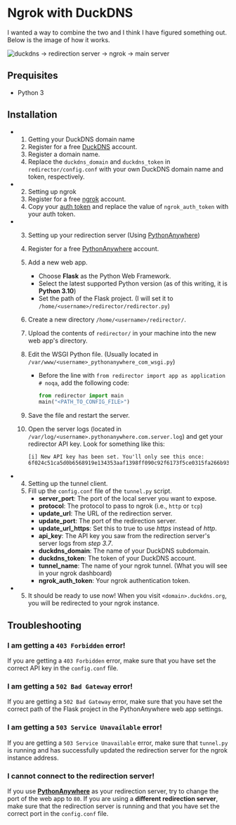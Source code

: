 # Ngrok with DuckDNS

I wanted a way to combine the two and I think I have figured something out. Below is the image of how it works.

![duckdns -> redirection server -> ngrok -> main server](https://i.imgur.com/O1TDQ4u.png)

## Prequisites

- Python 3

## Installation

- 1. Getting your DuckDNS domain name
    1. Register for a free [DuckDNS](https://duckdns.org/) account.
    2. Register a domain name.
    3. Replace the `duckdns_domain` and `duckdns_token` in `redirector/config.conf` with your own DuckDNS domain name and token, respectively.
- 2. Setting up ngrok
    1. Register for a free [ngrok](https://ngrok.com/signup) account.
    2. Copy your [auth token](https://dashboard.ngrok.com/get-started/your-authtoken) and replace the value of `ngrok_auth_token` with your auth token.
- 3. Setting up your redirection server (Using [PythonAnywhere](https://pythonanywhere.com/))
    1. Register for a free [PythonAnywhere](https://pythonanywhere.com/) account.
    2. Add a new web app.
        - Choose **Flask** as the Python Web Framework.
        - Select the latest supported Python version (as of this writing, it is **Python 3.10**)
        - Set the path of the Flask project. (I will set it to `/home/<username>/redirector/redirector.py`)
    3. Create a new directory `/home/<username>/redirector/`.
    4. Upload the contents of `redirector/` in your machine into the new web app's directory.
    5. Edit the WSGI Python file. (Usually located in `/var/www/<username>_pythonanywhere_com_wsgi.py`)
        - Before the line with `from redirector import app as application  # noqa`, add the following code:

            ```python
            from redirector import main
            main("<PATH_TO_CONFIG_FILE>")
            ```

    6. Save the file and restart the server.
    7. Open the server logs (located in `/var/log/<username>.pythonanywhere.com.server.log`) and get your redirector API key. Look for something like this:

        ```
        [i] New API key has been set. You'll only see this once:
        6f024c51ca5d0b6568919e134353aaf1398ff090c92f6173f5ce0315fa266b93
        ```

- 4. Setting up the tunnel client.
    1. Fill up the `config.conf` file of the `tunnel.py` script.
        - **server_port**: The port of the local server you want to expose.
        - **protocol**: The protocol to pass to ngrok (i.e., `http` or `tcp`)
        - **update_url**: The URL of the redirection server.
        - **update_port**: The port of the redirection server.
        - **update_url_https**: Set this to true to use *https* instead of *http*.
        - **api_key**: The API key you saw from the redirection server's server logs from *step 3.7*.
        - **duckdns_domain**: The name of your DuckDNS subdomain.
        - **duckdns_token**: The token of your DuckDNS account.
        - **tunnel_name**: The name of your ngrok tunnel. (What you will see in your ngrok dashboard)
        - **ngrok_auth_token**: Your ngrok authentication token.
- 5. It should be ready to use now! When you visit `<domain>.duckdns.org`, you will be redirected to your ngrok instance.

## Troubleshooting

### I am getting a `403 Forbidden` error!

If you are getting a `403 Forbidden` error, make sure that you have set the correct API key in the `config.conf` file.

### I am getting a `502 Bad Gateway` error!

If you are getting a `502 Bad Gateway` error, make sure that you have set the correct path of the Flask project in the PythonAnywhere web app settings.

### I am getting a `503 Service Unavailable` error!

If you are getting a `503 Service Unavailable` error, make sure that `tunnel.py` is running and has successfully updated the redirection server for the ngrok instance address.

### I cannot connect to the redirection server!

If you use **[PythonAnywhere](https://pythonanywhere.com/)** as your redirection server, try to change the port of the web app to `80`. If you are using a **different redirection server**, make sure that the redirection server is running and that you have set the correct port in the `config.conf` file.